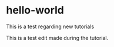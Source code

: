 # hello-world
This is a test regarding new tutorials

This is a test edit made during the tutorial.
